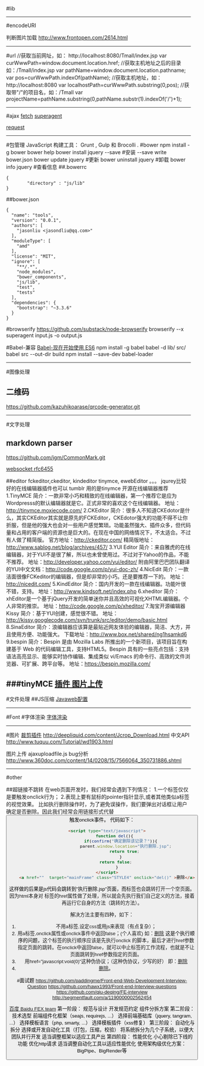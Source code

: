 #lib

----
#encodeURI


判断图片加载
http://www.frontopen.com/2614.html


---
#url
//获取当前网址，如： http://localhost:8080/Tmall/index.jsp
var curWwwPath=window.document.location.href;
//获取主机地址之后的目录如：/Tmall/index.jsp
var pathName=window.document.location.pathname;
var pos=curWwwPath.indexOf(pathName);
//获取主机地址，如： http://localhost:8080
var localhostPath=curWwwPath.substring(0,pos);
//获取带"/"的项目名，如：/Tmall
var projectName=pathName.substring(0,pathName.substr(1).indexOf('/')+1);

----
#ajax
[fetch](https://github.com/bitinn/node-fetch)
[superagent](https://github.com/visionmedia/superagent)

[request]()

---
#包管理
JavaScript 构建工具： Grunt , Gulp 和 Brocolli .
#bower
npm install -g bower
bower help
bower install jquery --save     #安装 --save write bower.json
bower update jquery             #更新
bower uninstall jquery          #卸载
bower info jquery               #查看信息
##.bowerrc
```
{
        "directory" : "js/lib"
}
```
##bower.json
```
{
  "name": "tools",
  "version": "0.0.1",
  "authors": [
    "jasonliu <jasondliu@qq.com>"
  ],
  "moduleType": [
    "amd"
  ],
  "license": "MIT",
  "ignore": [
    "**/.*",
    "node_modules",
    "bower_components",
    "js/lib",
    "test",
    "tests"
  ],
  "dependencies": {
    "bootstrap": "~3.3.6"
  }
}
```


#browserify
https://github.com/substack/node-browserify
browserify --x superagent input.js -o output.js

#Babel-兼容
[Babel-现在开始使用 ES6](http://www.tuicool.com/articles/biiyAfI)
npm install -g babel
babel -d lib/ src/
babel src --out-dir build
npm install --save-dev babel-loader




---
#图像处理
## 二维码
https://github.com/kazuhikoarase/qrcode-generator.git



---
#文字处理
## markdown parser
https://github.com/jgm/CommonMark.git

[websocket rfc6455](https://tools.ietf.org/html/rfc6455)


##editor
fckeditor,ckeditor,
kindeditor tinymce, ewebEditor 。。。
jqurey比较好的在线编辑器插件也可以
tumblr 用的是tinymce
开源在线编辑器推荐
1.TinyMCE
简介：一款非常小巧和精致的在线编辑器，第一个推荐它是应为Wordpresss的默认编辑器就是它。正式非常的喜欢这个在线编辑器。
地址：http://tinymce.moxiecode.com/
2.CKEditor
简介：很多人不知道CKEdotor是什么，其实CKEditor其实就是原先的FCKEditor，CKEdotor强大的功能不得不让你折服，但是他的强大也会对一些用户感觉繁琐。功能虽然强大、插件众多，但代码量和占用的客户端的资源也是巨大的。在现在中国的网络情况下，不太适合。不过有人做了精简版。
官方地址：http://ckeditor.com/
精简版地址：http://www.sablog.net/blog/archives/457/
3.YUI Editor
简介：来自雅虎的在线编辑器，对于YUI不是很了解，所以也未曾使用过。不过对于Yahoo的作品，不能不推荐。
地址：http://developer.yahoo.com/yui/editor/
附由阿里巴巴团队翻译的YUI中文文档：http://code.google.com/p/yui-doc-zh/
4.NicEdit
简介：一款洁面很像FCKeditor的编辑器，但是却非常的小巧。还是要推荐一下的。
地址：http://nicedit.com/
5.KindEditor
简介：国内开发的一款在线编辑器。功能叶很不错，支持。
地址：http://www.kindsoft.net/index.php
6.xheditor
简介：xhEditor是一个基于jQuery开发的简单迷你并且高效的可视化XHTML编辑器。个人非常的推崇。
地址：http://code.google.com/p/xheditor/
7.淘宝开源编辑器Kissy
简介：基于YUI创建，感觉很不错。
地址：http://kissy.googlecode.com/svn/trunk/src/editor/demo/basic.html
8.SinaEditor
简介：浪编辑器应该算是最贴近网友体验的编辑器，简洁、大方，并且使用方便、功能强大。
下载地址：http://www.box.net/shared/ng1hsamkd6
9.bespin
简介：Bespin 是由 Mozilla Labs 所推出的一个新项目，该项目旨在构建基于 Web 的代码编辑工具，支持HTML5。Bespin 具有的一些亮点包括：支持语法高亮显示、能够实时协作编辑、集成类似 vi/Emacs 的命令行、高效的文件浏览器、可扩展、跨平台等。
地址：https://bespin.mozilla.com/


###tinyMCE
[插件 图片上传](https://github.com/vikdiesel/justboil.me)
---
#文件处理
##JS压缩
[Javaweb配置](http://www.blogjava.net/badqiu/archive/2007/08/01/85461.html)




-----
#Font
#字体渲染
[字体渲染](http://blog.jobbole.com/50061/)


---
#图片
[裁剪插件](http://www.open-open.com/ajax/ImageCropper.htm)
http://deepliquid.com/content/Jcrop_Download.html
中文API http://www.tuquu.com/Tutorial/wd1903.html

图片上传
ajaxuploadfile.js bug分析
http://www.360doc.com/content/14/0208/15/7566064_350731886.shtml


---
#other


##超链接不跳转
在web页面开发时，我们经常会遇到下列情况：
1.一个标签仅仅是要触发onclick行为；
2.表现上要有鼠标的pointer指针显示,或者其他类似a标签的视觉效果。
比如执行删除操作时，为了避免误操作，我们要弹出对话框让用户确定是否删除。因此我们经常会用链接<a></a>形式代替<button> 触发onclick事件。
代码如下：
```html
    <script type="text/javascript">
          function del(){
               if(confirm("确定删除该记录？")){
                   parent.window.location="执行删除.jsp";
                  return true;
               }
           return false;
            }
    </script>
    <a href=""  target="mainFrame" class="STYLE4" onclick="del()" >删除</a>
```
这样做的后果是js代码会跳转到"执行删除.jsp"页面，而<a>标签也会跳转打开一个空页面。因为html本身对 <a>标签的href属性做了处理，所以就会先执行我们自己定义的方法，接着再运行它自身的方法（跳转的方法）。

解决方法主要有四种，如下：
1. 不用a标签,设定css或用js来表现（有点复杂）；
2. 用a标签,onclick属性或onclick事件中返回false；(个人喜欢)
    如：<a href=""  target="mainFrame" class="STYLE4" onclick="del();return false" >删除</a>
    这是个执行顺序的问题，<a>这个标签的执行顺序应该是先执行onclick    的脚本，最后才进行href参数指定页面的跳转。在onclick中返回false，就可以中止<a>标签的工作流程，也就是不让页面跳转到href参数指定的页面。
3. 用href="javascript:void(0)"这种伪协议；（这种伪协议，少写的好）
    即：<a href="javascript:void(0)"  target="mainFrame" class="STYLE4" onclick="del()" >删除</a>
4. <a href="#"  class="STYLE4" onclick="del()" >删除</a>。



#面试题
https://github.com/paddingme/Front-end-Web-Development-Interview-Question
https://github.com/hawx1993/Front-end-Interview-questions
https://github.com/qiu-deqing/FE-interview
http://segmentfault.com/a/1190000002562454


[百度 Baidu FEX team](https://github.com/fex-team)
第一阶段： 规范与设计
开发规范约定
组件分拆方案
第二阶段： 技术选型
前端组件化框架（seajs, requirejs, ...）
选择前端基础库（jquery, tangram, ...）
选择模板语言（php, smarty, ...）
选择模板插件（xss修复）
第三阶段： 自动化与拆分
选择或开发自动化工具（打包，压缩，校验）
将系统拆分为几个子系统，以便大团队并行开发
适当调整框架以适应工具产出
第四阶段： 性能优化
小心剔除已下线的功能
优化http请求
适当调整自动化工具以适应性能优化
使用架构级优化方案：BigPipe、BigRender等

















